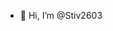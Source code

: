 - 👋 Hi, I’m @Stiv2603

<!---
Stiv2603/Stiv2603 is a ✨ special ✨ repository because its `README.md` (this file) appears on your GitHub profile.
You can click the Preview link to take a look at your changes.
--->

